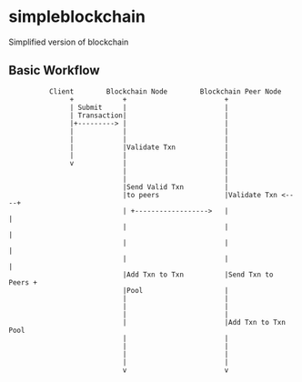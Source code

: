 # simpleblockchain
Simplified version of blockchain

## Basic Workflow


              
              Client        Blockchain Node        Blockchain Peer Node
                   +            +                        +
                   | Submit     |                        |
                   | Transaction|                        |
                   |+---------> |                        |
                   |            |                        |
                   |            |                        |
                   |            |Validate Txn            |
                   |            |                        |
                   v            |                        |
                                |                        |
                                |                        |
                                |Send Valid Txn          |
                                |to peers                |Validate Txn <----+
                                | +------------------>   |                  |
                                |                        |                  |
                                |                        |                  |
                                |                        |                  |
                                |Add Txn to Txn          |Send Txn to Peers +
                                |Pool                    |
                                |                        |
                                |                        |
                                |                        |
                                |                        |Add Txn to Txn Pool
                                |                        |
                                |                        |
                                |                        |
                                |                        |
                                v                        v
